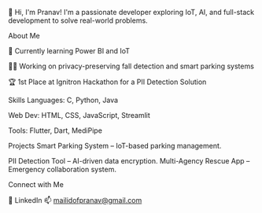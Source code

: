 👋 Hi, I'm Pranav!
I'm a passionate developer exploring IoT, AI, and full-stack development to solve real-world problems.

About Me

🌱 Currently learning Power BI and IoT

👨‍💻 Working on privacy-preserving fall detection and smart parking systems

🏆 1st Place at Ignitron Hackathon for a PII Detection Solution

Skills
Languages: C, Python, Java

Web Dev: HTML, CSS, JavaScript, Streamlit

Tools: Flutter, Dart, MediPipe

Projects
Smart Parking System – IoT-based parking management.

PII Detection Tool – AI-driven data encryption.
Multi-Agency Rescue App – Emergency collaboration system.

Connect with Me

💼 LinkedIn
📫 mailidofpranav@gmail.com
